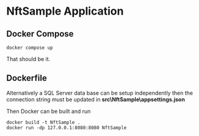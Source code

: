 # NftSample Application
 
## Docker Compose
```shell
docker compose up
```
That should be it.

## Dockerfile
Alternatively a SQL Server data base can be setup independently then the connection string must be updated in
**src\NftSample\appsettings.json**

Then Docker can be built and run
```shell
docker build -t NftSample .
docker run -dp 127.0.0.1:8080:8080 NftSample
```
